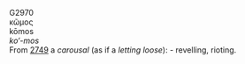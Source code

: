 <body>
  <p>G2970<br>  κῶμος  <br> kōmos  <br><i>ko‘-mos </i><br>From <a href="g2749.htm">2749</a>  a <i>carousal</i> (as if a <i>letting</i> <i>loose</i>): - revelling, rioting.<br></p>
 </body>